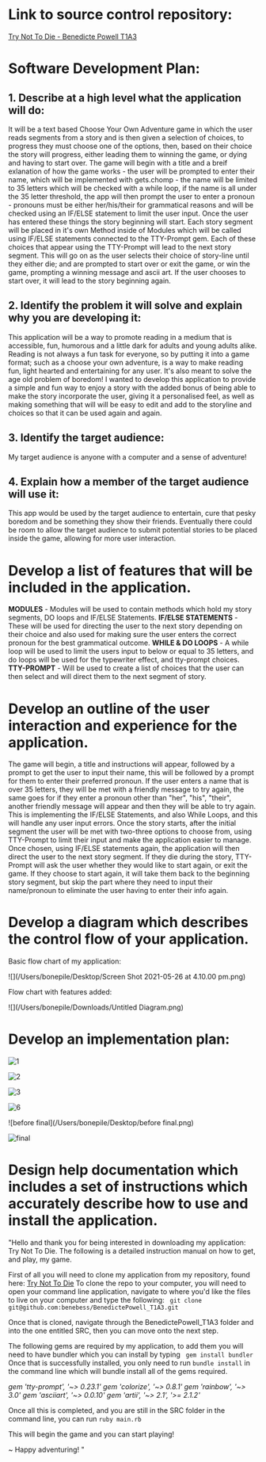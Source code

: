 # **Link to source control repository:**

[Try Not To Die - Benedicte Powell T1A3](https://github.com/benebess/BenedictePowell_T1A3)

# **Software Development Plan:** 

## 1. **Describe** at a high level what the application will do:

It will be a text based Choose Your Own Adventure game in which the user reads segments from a story and is then given a selection of choices, to progress they must choose one of the options, then, based on their choice the story will progress, either leading them to winning the game, or dying and having to start over. 
The game will begin with a title and a breif exlanation of how the game works - the user will be prompted to enter their name, which will be implemented with gets.chomp - the name will be limited to 35 letters which will be checked with a while loop, if the name is all under the 35 letter threshold, the app will then prompt the user to enter a pronoun - pronouns must be either her/his/their for grammatical reasons and will be checked using an IF/ELSE statement to limit the user input. Once the user has entered these things the story beginning will start.  Each story segment will be placed in it's own Method inside of Modules which will be called using IF/ELSE statements connected to the TTY-Prompt gem. Each of these choices that appear using the TTY-Prompt will lead to the next story segment. This will go on as the user selects their choice of story-line until they either die; and are prompted to start over or exit the game, or win the game, prompting a winning message and ascii art. If the user chooses to start over, it will lead to the story beginning again. 

##  **2. Identify** the problem it will solve and **explain** why you are developing it:

This application will be a way to promote reading in a medium that is accessible, fun, humorous and a little dark for adults and young adults alike. 
Reading is not always a fun task for everyone, so by putting it into a game format; such as a choose your own adventure, is a way to make reading fun, light hearted and entertaining for any user. It's also meant to solve the age old problem of boredom! 
I wanted to develop this application to provide a simple and fun way to enjoy a story with the added bonus of being able to make the story incorporate the user, giving it a personalised feel, as well as making something that will will be easy to edit and add to the storyline and choices so that it can be used again and again. 

## 3. **Identify** the target audience:

 My target audience is anyone with a computer and a sense of adventure! 

## 4. **Explain** how a member of the target audience will use it:

This app would be used by the target audience to entertain, cure that pesky boredom and be something they show their friends. 
Eventually there could be room to allow the target audience to submit potential stories to be placed inside the game, allowing for more user interaction. 

# **Develop** a list of features that will be included in the application.

**MODULES** - Modules will be used to contain methods which hold my story segments, DO loops and IF/ELSE Statements. 
**IF/ELSE STATEMENTS** - These will be used for directing the user to the next story depending on their choice and also used for making sure the user enters the correct pronoun for the best grammatical outcome. 
**WHILE & DO LOOPS** - A while loop will be used to limit the users input to below or equal to 35 letters, and do loops will be used for the typewriter effect, and tty-prompt choices. 
**TTY-PROMPT** - Will be used to create a list of choices that the user can then select and will direct them to the next segment of story. 



# **Develop** an **outline** of the user interaction and experience for the application.

The game will begin, a title and instructions will appear, followed by a prompt to get the user to input their name, this will be followed by a prompt for them to enter their preferred pronoun. 
If the user enters a name that is over 35 letters, they will be met with a friendly message to try again, the same goes for if they enter a pronoun other than "her", "his", "their", another friendly message will appear and then they will be able to try again. This is implementing the IF/ELSE Statements, and also While Loops, and this will handle any user input errors. 
Once the story starts, after the initial segment the user will be met with two-three options to choose from, using TTY-Prompt to limit their input and make the application easier to manage. 
Once chosen, using IF/ELSE statements again, the application will then direct the user to the next story segment. If they die during the story, TTY-Prompt will ask the user whether they would like to start again, or exit the game. If they choose to start again, it will take them back to the beginning story segment, but skip the part where they need to input their name/pronoun to eliminate the user having to enter their info again. 

# **Develop** a diagram which describes the control flow of your application. 

Basic flow chart of my application:

![](/Users/bonepile/Desktop/Screen Shot 2021-05-26 at 4.10.00 pm.png)

Flow chart with features added: 

![](/Users/bonepile/Downloads/Untitled Diagram.png)

# **Develop** an implementation plan:

![1](/Users/bonepile/Desktop/1.png)

![2](/Users/bonepile/Desktop/2.png)

![3](/Users/bonepile/Desktop/3.png)

![6](/Users/bonepile/Desktop/6.png)

![before final](/Users/bonepile/Desktop/before final.png)

![final](/Users/bonepile/Desktop/final.png)

# **Design** help documentation which includes a set of instructions which accurately **describe** how to use and install the application.

"Hello and thank you for being interested in downloading my application: Try Not To Die. The following is a detailed instruction manual on how to get, and play, my game. 

First of all you will need to clone my application from my repository, found here: [Try Not To Die](https://github.com/benebess/BenedictePowell_T1A3) 
To clone the repo to your computer, you will need to open your command line application, navigate to where you'd like the files to live on your computer and type the following: 
``` git clone git@github.com:benebess/BenedictePowell_T1A3.git```

Once that is cloned, navigate through the BenedictePowell_T1A3 folder and into the one entitled SRC, then you can move onto the next step. 

The following gems are required by my application, to add them you will need to have bundler which you can install by typing ``` gem install bundler``` 
Once that is successfully installed, you only need to run ``` bundle install ``` in the command line which will bundle install all of the gems required. 

*gem 'tty-prompt', '~> 0.23.1'*
*gem 'colorize', '~> 0.8.1'*
*gem 'rainbow', '~> 3.0'*
*gem 'asciiart', '~> 0.0.10'*
*gem 'artii', '~> 2.1', '>= 2.1.2'*

Once all this is completed, and you are still in the SRC folder in the command line, you can run ```ruby main.rb```

This will begin the game and you can start playing! 

~ Happy adventuring! "